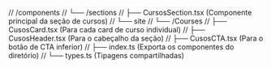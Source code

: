 // /components
// └── /sections
//     ├── CursosSection.tsx  (Componente principal da seção de cursos)
// └── site
//     └── /Courses
//         ├── CusosCard.tsx        (Para cada card de curso individual)
//         ├── CusosHeader.tsx     (Para o cabeçalho da seção)
//         ├── CusosCTA.tsx        (Para o botão de CTA inferior)
//         ├── index.ts              (Exporta os componentes do diretório)
//         └── types.ts              (Tipagens compartilhadas)